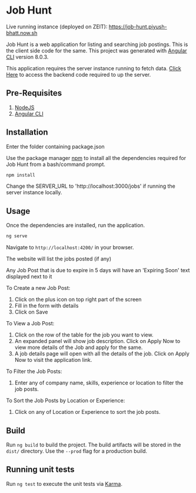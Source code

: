 # Job Hunt

Live running instance (deployed on ZEIT): https://job-hunt.piyush-bhatt.now.sh 

Job Hunt is a web application for listing and searching job postings. This is the client side code for the same.
This project was generated with [Angular CLI](https://github.com/angular/angular-cli) version 8.0.3.


This application requires the server instance running to fetch data. [Click Here](https://github.com/piyush-bhatt/job-hunt-server) to access the backend code required to up the server.


## Pre-Requisites

1. [NodeJS](https://nodejs.org/en/)
2. [Angular CLI](https://cli.angular.io/)

## Installation

Enter the folder containing package.json

Use the package manager [npm](https://www.npmjs.com/) to install all the dependencies required for Job Hunt from a bash/command prompt.

```bash
npm install
```

Change the SERVER_URL to 'http://localhost:3000/jobs' if running the server instance locally.

## Usage

Once the dependencies are installed, run the application.

```bash
ng serve
```

Navigate to `http://localhost:4200/` in your browser.


The website will list the jobs posted (if any)

Any Job Post that is due to expire in 5 days will have an 'Expiring Soon' text displayed next to it

To Create a new Job Post:

1. Click on the plus icon on top right part of the screen
2. Fill in the form with details
3. Click on Save

To View a Job Post:

1. Click on the row of the table for the job you want to view.
2. An expanded panel will show job description. Click on Apply Now to view more details of the Job and apply for the same.
3. A job details page will open with all the details of the job. Click on Apply Now to visit the application link.

To Filter the Job Posts:

1. Enter any of company name, skills, experience or location to filter the job posts.

To Sort the Job Posts by Location or Experience:

1. Click on any of Location or Experience to sort the job posts.

## Build

Run `ng build` to build the project. The build artifacts will be stored in the `dist/` directory. Use the `--prod` flag for a production build.

## Running unit tests

Run `ng test` to execute the unit tests via [Karma](https://karma-runner.github.io).
